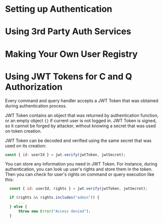 # Setting up Authentication

# Using 3rd Party Auth Services

# Making Your Own User Registry

# Using JWT Tokens for C and Q Authorization

Every command and query handler accepts a JWT Token that was obtained during authentication process.

JWT Token contains an object that was returned by authentication function, or an empty object `{}` if current user is not logged in.
JWT Token is signed, so it cannot be forged by attacker, without knowing a secret that was used on token creation.

JWT Token can be decoded and verified using the same secret that was used on its creation:

```js
const { id: userId } = jwt.verify(jwtToken, jwtSecret);
```

You can store any information you need in JWT Token. For instance, during authentication, you can look up
user's rights and store them in the token. Then you can check for user's rights on command or query execution like this:

```js
  const { id: userId, rights } = jwt.verify(jwtToken, jwtSecret);

  if (rights && rights.includes("admin")) {
      ...
  } else {
      throw new Error("Access denied");
  }
```
